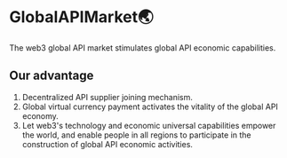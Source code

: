 # GlobalAPIMarket🌏
The web3 global API market stimulates global API economic capabilities.

## Our advantage
1. Decentralized API supplier joining mechanism.
2. Global virtual currency payment activates the vitality of the global API economy.
3. Let web3's technology and economic universal capabilities empower the world, and enable people in all regions to participate in the construction of global API economic activities.
